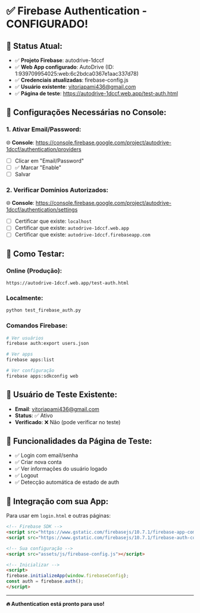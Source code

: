 # ✅ Firebase Authentication - CONFIGURADO!

## 🎉 Status Atual:
- ✅ **Projeto Firebase**: autodrive-1dccf
- ✅ **Web App configurado**: AutoDrive (ID: 1:939709954025:web:6c2bdca0367e1aac337d78)
- ✅ **Credenciais atualizadas**: firebase-config.js
- ✅ **Usuário existente**: vitoriapami436@gmail.com
- ✅ **Página de teste**: https://autodrive-1dccf.web.app/test-auth.html

## 🔧 Configurações Necessárias no Console:

### 1. Ativar Email/Password:
🌐 **Console**: https://console.firebase.google.com/project/autodrive-1dccf/authentication/providers
- [ ] Clicar em "Email/Password"
- [ ] ✅ Marcar "Enable" 
- [ ] Salvar

### 2. Verificar Domínios Autorizados:
🌐 **Console**: https://console.firebase.google.com/project/autodrive-1dccf/authentication/settings
- [ ] Certificar que existe: `localhost`
- [ ] Certificar que existe: `autodrive-1dccf.web.app`
- [ ] Certificar que existe: `autodrive-1dccf.firebaseapp.com`

## 🧪 Como Testar:

### Online (Produção):
```
https://autodrive-1dccf.web.app/test-auth.html
```

### Localmente:
```bash
python test_firebase_auth.py
```

### Comandos Firebase:
```bash
# Ver usuários
firebase auth:export users.json

# Ver apps
firebase apps:list

# Ver configuração
firebase apps:sdkconfig web
```

## 👤 Usuário de Teste Existente:
- **Email**: vitoriapami436@gmail.com
- **Status**: ✅ Ativo
- **Verificado**: ❌ Não (pode verificar no teste)

## 🎯 Funcionalidades da Página de Teste:
- ✅ Login com email/senha
- ✅ Criar nova conta
- ✅ Ver informações do usuário logado
- ✅ Logout
- ✅ Detecção automática de estado de auth

## 🔐 Integração com sua App:
Para usar em `login.html` e outras páginas:

```html
<!-- Firebase SDK -->
<script src="https://www.gstatic.com/firebasejs/10.7.1/firebase-app-compat.js"></script>
<script src="https://www.gstatic.com/firebasejs/10.7.1/firebase-auth-compat.js"></script>

<!-- Sua configuração -->
<script src="assets/js/firebase-config.js"></script>

<!-- Inicializar -->
<script>
firebase.initializeApp(window.firebaseConfig);
const auth = firebase.auth();
</script>
```

---
**🔥 Authentication está pronto para uso!**
